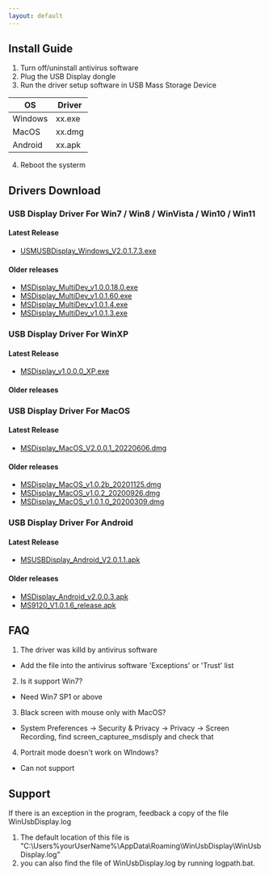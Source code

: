 ```yaml
---
layout: default
---
```


## Install Guide

1. Turn off/uninstall antivirus software
2. Plug the USB Display dongle
3. Run the driver setup software in USB Mass Storage Device
   
  |  OS   | Driver|
  |-------|-------|
  |Windows| xx.exe|
  |MacOS  | xx.dmg|
  |Android| xx.apk|

4. Reboot the systerm




<div STYLE="page-break-after: always;"></div>

## Drivers Download

### USB Display Driver For Win7 / Win8 / WinVista / Win10 / Win11
#### Latest Release
+ [USMUSBDisplay_Windows_V2.0.1.7.3.exe](https://github.com/MindShow/USBDisplay/blob/main/WinDows/USMUSBDisplay_Windows_V2.0.1.7.3.exe)
#### Older releases
+ [MSDisplay_MultiDev_v1.0.0.18.0.exe](https://github.com/MindShow/USBDisplay/blob/main/WinDows/MSDisplay_MultiDev_v1.0.0.18.0.exe)
+ [MSDisplay_MultiDev_v1.0.1.60.exe](https://github.com/MindShow/USBDisplay/blob/main/WinDows/MSDisplay_MultiDev_v1.0.1.60.exe)
+ [MSDisplay_MultiDev_v1.0.1.4.exe](https://github.com/MindShow/USBDisplay/blob/main/WinDows/MSDisplay_MultiDev_v1.0.1.4.exe)
+ [MSDisplay_MultiDev_v1.0.1.3.exe]([./WinDows/MSDisplay_MultiDev_v1.0.1.3.exe](https://github.com/MindShow/USBDisplay/blob/main/WinDows/MSDisplay_MultiDev_v1.0.1.3.exe))

### USB Display Driver For WinXP
#### Latest Release
+ [MSDisplay_v1.0.0.0_XP.exe](https://github.com/MindShow/USBDisplay/blob/main/WinXP/MSDisplay_v1.0.0.0_XP.exe)
#### Older releases

### USB Display Driver For MacOS
#### Latest Release
+ [MSDisplay_MacOS_V2.0.0.1_20220606.dmg](https://github.com/MindShow/USBDisplay/blob/main/MacOS/MSDisplay_MacOS_V2.0.0.1_20220606.dmg)
#### Older releases
+ [MSDisplay_MacOS_v1.0.2b_20201125.dmg](https://github.com/MindShow/USBDisplay/blob/main/MacOS/MSDisplay_MacOS_v1.0.2b_20201125A.dmg)
+ [MSDisplay_MacOS_v1.0.2_20200926.dmg](https://github.com/MindShow/USBDisplay/blob/main/MacOS/MSDisplay_MacOS_v1.0.2_20200926.dmg)
+ [MSDisplay_MacOS_v1.0.1.0_20200309.dmg]([./MacOS/MSDisplay_MacOS_v1.0.1.0_20200309.dmg](https://github.com/MindShow/USBDisplay/blob/main/MacOS/MSDisplay_MacOS_v1.0.1.0_20200309.dmg))

### USB Display Driver For Android
#### Latest Release
+ [MSUSBDisplay_Android_V2.0.1.1.apk](https://github.com/MindShow/USBDisplay/blob/main/Android/MSUSBDisplay_Android_V2.0.1.1.apk)
#### Older releases
+ [MSDisplay_Android_v2.0.0.3.apk](https://github.com/MindShow/USBDisplay/blob/main/Android/MSDisplay_Android_v2.0.0.3.apk)
+ [MS9120_V1.0.1.6_release.apk](https://github.com/MindShow/USBDisplay/blob/main/Android/MS9120_V1.0.1.6_release.apk)

<div STYLE="page-break-after: always;"></div>

## FAQ

1. The driver was killd by antivirus software 
  -  Add the file into the antivirus software 'Exceptions' or 'Trust' list

2. Is it support Win7?
- Need Win7 SP1 or above

3. Black screen with mouse only with MacOS?
  - System Preferences -> Security & Privacy -> Privacy -> Screen Recording,
  find screen_capturee_msdisply and check that

4. Portrait mode doesn't work on WIndows?
  - Can not support


## Support

If there is an exception in the program, feedback a copy of the file WinUsbDisplay.log

1. The default location of this file is "C:\Users\%yourUserName%\AppData\Roaming\WinUsbDisplay\WinUsbDisplay.log"
2. you can also find the file of WinUsbDisplay.log by running logpath.bat.



